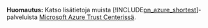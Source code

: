 **Huomautus:** Katso lisätietoja muista [!INCLUDE[pn_azure_shortest](pn-azure-shortest.md)]-palveluista [Microsoft Azure Trust Centerissä](https://azure.microsoft.com/support/trust-center/).